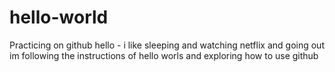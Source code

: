 # hello-world
Practicing on github 
hello - i like sleeping and watching netflix and going out 
im following the instructions of hello worls and exploring how to use github
